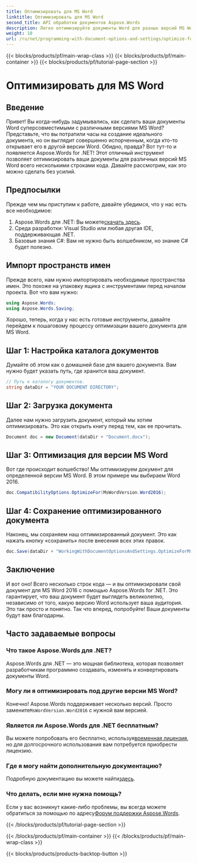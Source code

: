 ```yaml
---
title: Оптимизировать для MS Word
linktitle: Оптимизировать для MS Word
second_title: API обработки документов Aspose.Words
description: Легко оптимизируйте документы Word для разных версий MS Word с помощью Aspose.Words для .NET с помощью этого пошагового руководства.
weight: 10
url: /ru/net/programming-with-document-options-and-settings/optimize-for-ms-word/
---
```


{{< blocks/products/pf/main-wrap-class >}}
{{< blocks/products/pf/main-container >}}
{{< blocks/products/pf/tutorial-page-section >}}

# Оптимизировать для MS Word

## Введение

Привет! Вы когда-нибудь задумывались, как сделать ваши документы Word суперсовместимыми с различными версиями MS Word? Представьте, что вы потратили часы на создание идеального документа, но он выглядит совершенно испорченным, когда кто-то открывает его в другой версии Word. Обидно, правда? Вот тут-то и появляется Aspose.Words for .NET! Этот отличный инструмент позволяет оптимизировать ваши документы для различных версий MS Word всего несколькими строками кода. Давайте рассмотрим, как это можно сделать без усилий.

## Предпосылки

Прежде чем мы приступим к работе, давайте убедимся, что у нас есть все необходимое:

1.  Aspose.Words для .NET: Вы можете[скачать здесь](https://releases.aspose.com/words/net/).
2. Среда разработки: Visual Studio или любая другая IDE, поддерживающая .NET.
3. Базовые знания C#: Вам не нужно быть волшебником, но знание C# будет полезно.

## Импорт пространств имен

Прежде всего, нам нужно импортировать необходимые пространства имен. Это похоже на упаковку ящика с инструментами перед началом проекта. Вот что вам нужно:

```csharp
using Aspose.Words;
using Aspose.Words.Saving;
```

Хорошо, теперь, когда у нас есть готовые инструменты, давайте перейдем к пошаговому процессу оптимизации вашего документа для MS Word.

## Шаг 1: Настройка каталога документов

Думайте об этом как о домашней базе для вашего документа. Вам нужно будет указать путь, где хранится ваш документ.

```csharp
// Путь к каталогу документов.
string dataDir = "YOUR DOCUMENT DIRECTORY";
```

## Шаг 2: Загрузка документа

Далее нам нужно загрузить документ, который мы хотим оптимизировать. Это как открыть книгу перед тем, как ее прочитать.

```csharp
Document doc = new Document(dataDir + "Document.docx");
```

## Шаг 3: Оптимизация для версии MS Word

Вот где происходит волшебство! Мы оптимизируем документ для определенной версии MS Word. В этом примере мы выбираем Word 2016. 

```csharp
doc.CompatibilityOptions.OptimizeFor(MsWordVersion.Word2016);
```

## Шаг 4: Сохранение оптимизированного документа

Наконец, мы сохраняем наш оптимизированный документ. Это как нажать кнопку «сохранить» после внесения всех этих правок.

```csharp
doc.Save(dataDir + "WorkingWithDocumentOptionsAndSettings.OptimizeForMsWord.docx");
```

## Заключение

И вот оно! Всего несколько строк кода — и вы оптимизировали свой документ для MS Word 2016 с помощью Aspose.Words for .NET. Это гарантирует, что ваш документ будет выглядеть великолепно, независимо от того, какую версию Word использует ваша аудитория. Это так просто и понятно. Так что вперед, попробуйте! Ваши документы будут вам благодарны.

## Часто задаваемые вопросы

### Что такое Aspose.Words для .NET?
Aspose.Words для .NET — это мощная библиотека, которая позволяет разработчикам программно создавать, изменять и конвертировать документы Word.

### Могу ли я оптимизировать под другие версии MS Word?
 Конечно! Aspose.Words поддерживает несколько версий. Просто замените`MsWordVersion.Word2016` с нужной вам версией.

### Является ли Aspose.Words для .NET бесплатным?
 Вы можете попробовать его бесплатно, используя[временная лицензия](https://purchase.aspose.com/temporary-license/), но для долгосрочного использования вам потребуется приобрести лицензию.

### Где я могу найти дополнительную документацию?
 Подробную документацию вы можете найти[здесь](https://reference.aspose.com/words/net/).

### Что делать, если мне нужна помощь?
 Если у вас возникнут какие-либо проблемы, вы всегда можете обратиться за помощью по адресу[Форум поддержки Aspose.Words](https://forum.aspose.com/c/words/8).

{{< /blocks/products/pf/tutorial-page-section >}}

{{< /blocks/products/pf/main-container >}}
{{< /blocks/products/pf/main-wrap-class >}}

{{< blocks/products/products-backtop-button >}}
